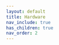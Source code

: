 ```yaml
---
layout: default
title: Hardware
nav_include: true
has_children: true
nav_order: 2
---
```


<!-- this file is for the section drop down bar -->